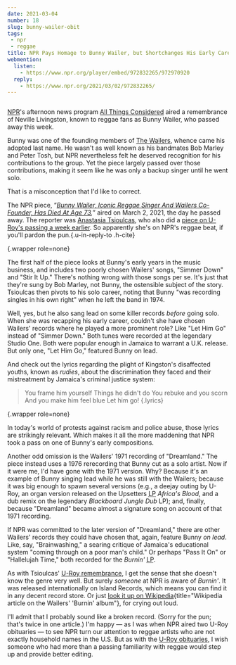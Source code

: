 ```yaml
---
date: 2021-03-04
number: 18
slug: bunny-wailer-obit
tags:
 - npr
 - reggae
title: NPR Pays Homage to Bunny Wailer, but Shortchanges His Early Career
webmention:
  listen:
    - https://www.npr.org/player/embed/972832265/972970920
  reply:
    - https://www.npr.org/2021/03/02/972832265/
---
```

<picture>
<source srcset="
/media/images/bunny-wailer-obit/bunny-800w.webp 800w,
/media/images/bunny-wailer-obit/bunny-600w.webp 600w,
/media/images/bunny-wailer-obit/bunny-400w.webp 400w,
/media/images/bunny-wailer-obit/bunny-200w.webp 200w"
sizes="
(min-width: 1800px) 800px,
(min-width: 1300px) 600px,
(min-width: 700px) 400px,
200px"
type="image/webp">

<source srcset="
/media/images/bunny-wailer-obit/bunny-800w.png 800w,
/media/images/bunny-wailer-obit/bunny-600w.png 600w,
/media/images/bunny-wailer-obit/bunny-400w.png 400w,
/media/images/bunny-wailer-obit/bunny-200w.png 200w"
sizes="
(min-width: 1800px) 800px,
(min-width: 1300px) 600px,
(min-width: 700px) 400px,
200px"
type="image/png">
<img class="u-featured" src="/media/images/bunny-wailer-obit/bunny-200w.png" type="image/png" alt="">
</picture>

[NPR](https://www.npr.org/)'s
afternoon news program
[All Things Considered](https://www.npr.org/programs/all-things-considered/)
aired a remembrance of
Neville Livingston, known to reggae fans as
Bunny Wailer,
who passed away
<time datetime="2021-03-02">
  this week.
</time>

Bunny was one of the founding members of
[The Wailers](https://en.wikipedia.org/wiki/Bob_Marley_and_the_Wailers),
whence came his adopted last name.
He wasn't as well known as his bandmates
Bob Marley and Peter Tosh, but NPR nevertheless felt he
deserved recognition for his contributions to the group.
Yet the piece largely passed over those contributions,
making it seem like he was only a backup singer until he
went solo.

That is a misconception that I'd like to correct.

<!-- excerpt -->



The NPR piece,
“<cite class="p-name"><a class="u-url" href="https://www.npr.org/2021/03/02/972832265/">Bunny
Wailer, Iconic Reggae Singer And Wailers Co-Founder, Has Died At Age 73</a>,</cite>”
aired on
<time class="dt-published" datetime="2021-03-02">
  March 2<span class="sameYear">, 2021</span>,
  the day he passed away.
</time>
<time class="dt-accessed" datetime="2021-03-02"></time>
The reporter was
[Anastasia Tsioulcas](https://www.npr.org/people/182335974/anastasia-tsioulcas),
who also did a
[piece on U-Roy's passing a week earlier](/2021/02-u-roy-obit).
So apparently she's on NPR's reggae beat, if you'll pardon the pun.{.u-in-reply-to .h-cite}

<img class="label45"
srcset="/media/images/bunny-wailer-obit/records/let-him-go-uk-435w.jpg 435w,
/media/images/bunny-wailer-obit/records/let-him-go-uk-325w.jpg 325w,
/media/images/bunny-wailer-obit/records/let-him-go-uk-250w.jpg 250w"
sizes="(min-width: 900px) 435px,
(min-width: 600px) 325px,
250px"
src="/media/images/bunny-wailer-obit/records/let-him-go-uk-250w.jpg" alt="">{.wrapper role=none}

The first half of the piece looks at Bunny's early years
in the music business, and includes two poorly chosen Wailers'
songs, "Simmer Down" and "Stir It Up." There's nothing
wrong with those songs per se. It's just that they're sung
by Bob Marley, not Bunny, the ostensible subject of the
story. Tsioulcas then pivots to his solo career, noting
that Bunny "was recording singles in his own right" when
he left the band in 1974.

Well, yes, but he also sang lead on some killer records
*before* going solo. When she was recapping his early
career, couldn't she have chosen Wailers' records where
he played a more prominent role?
Like "Let Him Go" instead of "Simmer Down." Both tunes were
recorded at the legendary Studio One. Both were popular
enough in Jamaica to warrant a U.K. release. But
only one, "Let Him Go," featured Bunny on lead.

And check out the lyrics regarding the plight of Kingston's
disaffected youths, known as <dfn>rudies</dfn>, about the
discrimination they faced and their mistreatment by
Jamaica's criminal justice system:



> You frame him yourself
> Things he didn't do
> You rebuke and you scorn
> And you make him feel blue
> Let him go! {.lyrics}

<img class="label45"
srcset="/media/images/bunny-wailer-obit/records/dreamland-500w.png 500w,
/media/images/bunny-wailer-obit/records/dreamland-375w.png 375w,
/media/images/bunny-wailer-obit/records/dreamland-250w.png 250w"
sizes="(min-width: 1100px) 500px,
(min-width: 600px) 375px,
250px"
src="/media/images/bunny-wailer-obit/records/dreamland-250w.png" alt="">{.wrapper role=none}

In today's world of protests against racism and police abuse,
those lyrics are strikingly relevant.
Which makes it all the more maddening that NPR took a pass
on one of Bunny's early compositions.

Another odd omission is the Wailers' 1971 recording of
"Dreamland." The piece instead uses a 1976 rerecording that
Bunny cut as a solo artist. Now if it were me, I'd have gone
with the 1971 version. Why? Because it's an example of Bunny
singing lead while he was still with the Wailers; because it
was big enough to spawn several versions (e.g., a deejay outing
by U-Roy, an organ version released on the Upsetters
<abbr title="long player">LP</abbr>
<cite>Africa's Blood</cite>, and a dub remix on the
legendary <cite>Blackboard Jungle Dub</cite> LP); and,
finally, because "Dreamland" became almost a signature song
on account of that 1971 recording.

If NPR was committed to the later version of "Dreamland,"
there are other Wailers' records they could have chosen
that, again, feature Bunny *on lead*. Like, say,
"Brainwashing," a searing critique of Jamaica's
educational system "coming through on a poor man's
child." Or perhaps "Pass It On" or "Hallelujah Time," both
recorded for the <cite>Burnin'</cite>
<abbr title="long player">LP</abbr>.
<img class="albumCover"
srcset="
/media/images/bunny-wailer-obit/records/burnin-500w.jpg 500w,
/media/images/bunny-wailer-obit/records/burnin-375w.jpg 375w,
/media/images/bunny-wailer-obit/records/burnin-250w.jpg 250w"
sizes="
(min-width: 900px) 500px,
(min-width: 675px) 375px,
250px"
src="/media/images/bunny-wailer-obit/records/burnin-250w.jpg" alt="">

As with Tsioulcas'
[U-Roy remembrance](/2021/02-u-roy-obit),
I get the sense that she doesn't know the genre very
well. But surely *someone* at NPR is aware of
<cite>Burnin'</cite>. It was released internationally on
Island Records, which means you can find it in any decent
record store. Or just
[look it up on Wikipedia](https://en.wikipedia.org/wiki/Burnin'_(The_Wailers_album)){title="Wikipedia article on the Wailers' 'Burnin' album"},
for crying out loud.

I'll admit that I probably sound like a broken record.
(Sorry for the pun; that's twice in one article.)
I'm happy &mdash; as I was when NPR aired two U-Roy
obituaries &mdash; to see NPR turn our attention to reggae
artists who are not exactly household names in the
U.S. But as with the
[U-Roy obituaries](/2021/02-u-roy-obit),
I wish someone who had more than a passing familiarity
with reggae would step up and provide better editing.
